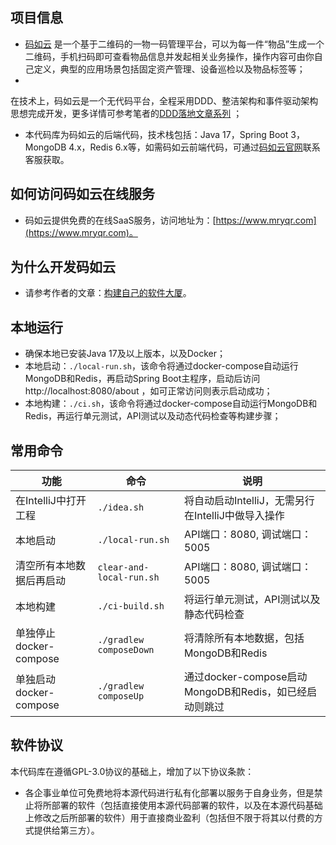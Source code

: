 ## 项目信息

- [码如云](https://www.mryqr.com)
  是一个基于二维码的一物一码管理平台，可以为每一件“物品”生成一个二维码，手机扫码即可查看物品信息并发起相关业务操作，操作内容可由你自己定义，典型的应用场景包括固定资产管理、设备巡检以及物品标签等；
-
在技术上，码如云是一个无代码平台，全程采用DDD、整洁架构和事件驱动架构思想完成开发，更多详情可参考笔者的[DDD落地文章系列](https://docs.mryqr.com/ddd-introduction/)
；
- 本代码库为码如云的后端代码，技术栈包括：Java 17，Spring Boot 3，MongoDB 4.x，Redis
  6.x等，如需码如云前端代码，可通过[码如云官网](https://www.mryqr.com)联系客服获取。

## 如何访问码如云在线服务

- 码如云提供免费的在线SaaS服务，访问地址为：[https://www.mryqr.com](https://www.mryqr.com)。

## 为什么开发码如云

- 请参考作者的文章：[构建自己的软件大厦](https://docs.mryqr.com/build-your-own-software-skyscraper/)。

## 本地运行

- 确保本地已安装Java 17及以上版本，以及Docker；
- 本地启动：`./local-run.sh`，该命令将通过docker-compose自动运行MongoDB和Redis，再启动Spring
  Boot主程序，启动后访问 http://localhost:8080/about
  ，如可正常访问则表示启动成功；
- 本地构建：`./ci.sh`，该命令将通过docker-compose自动运行MongoDB和Redis，再运行单元测试，API测试以及动态代码检查等构建步骤；

## 常用命令

| 功能                 | 命令                       | 说明                                       |
|--------------------|--------------------------|------------------------------------------|
| 在IntelliJ中打开工程     | `./idea.sh`              | 将自动启动IntelliJ，无需另行在IntelliJ中做导入操作        |
| 本地启动               | `./local-run.sh`         | API端口：8080, 调试端口：5005                    |
| 清空所有本地数据后再启动       | `clear-and-local-run.sh` | API端口：8080, 调试端口：5005                    |
| 本地构建               | `./ci-build.sh`          | 将运行单元测试，API测试以及静态代码检查                    |
| 单独停止docker-compose | `./gradlew composeDown`  | 将清除所有本地数据，包括MongoDB和Redis                |
| 单独启动docker-compose | `./gradlew composeUp`    | 通过docker-compose启动MongoDB和Redis，如已经启动则跳过 |

## 软件协议

本代码库在遵循GPL-3.0协议的基础上，增加了以下协议条款：

- 各企事业单位可免费地将本源代码进行私有化部署以服务于自身业务，但是禁止将所部署的软件（包括直接使用本源代码部署的软件，以及在本源代码基础上修改之后所部署的软件）用于直接商业盈利（包括但不限于将其以付费的方式提供给第三方）。

